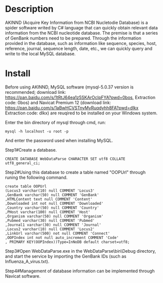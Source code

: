# Description
 
AKINND (Acquire Key Information from NCBI Nucletodie Database) is a spider software writed by C# language that can quickly obtain relevant data information from the NCBI nucleotide database. The premise is that a series of GenBank numbers need to be prepared. Through the information provided in the database, such as information like sequence, species, host, reference, journal, sequence length, date, etc., we can quickly query and write to the local MySQL database.

# Install
Before using AKINND, MySQL software (mysql-5.0.37 version is recommended; download link: https://pan.baidu.com/s/1tRtJ64ea1z5SKArOclpFYA?pwd=0bos,
Extraction code: 0bos) and Navicat Premium 12 (download link: https://pan.baidu.com/s/1aBwHCVSTnyMyRuqdyhh8FA?pwd=dlkx
Extraction code: dlkx) are reuqired to be installed on your Windows system.

Enter the bin directory of mysql through cmd, run:

    mysql -h localhost -u root -p

And enter the password used when installing MySQL.

Step1#Create a database.
    
    CREATE DATABASE WebDataParse CHARACTER SET utf8 COLLATE utf8_general_ci;
    
Step2#Using this database to create a table named "OOPUrl" through runing the following command.

    create table OOPUrl
    (Locus3 varchar(10) null COMMENT 'Locus3'
    ,GenBank varchar(50) null COMMENT 'GenBank'
    ,HTMLContent text null COMMENT 'Content'
    ,Downloaded int not null COMMENT 'Downloaded'
    ,Country varchar(50) null COMMENT 'Country'
    ,PHost varchar(100) null COMMENT 'Host'
    ,Organism varchar(50) null COMMENT 'Organism'
    ,Pubmed varchar(30) null COMMENT 'Pubmed'
    ,Journal1 varchar(30) null COMMENT 'Journal'
    ,Locus2 varchar(10) null COMMENT 'Locus2'
    ,LinkUrl varchar(500) not null COMMENT 'Connect'
    ,OOPIndex int not null auto_increment COMMENT 'Code'
    , PRIMARY KEY(OOPIndex))Type=InNoDB default charset=utf8;
    
Step3#Open WebDataParse.exe in the WebDataParse\bin\Debug directory, and start the service by importing the GenBank IDs (such as Influenza_A_virus.txt).

Step4#Management of database information can be implemented through Navicat software.
